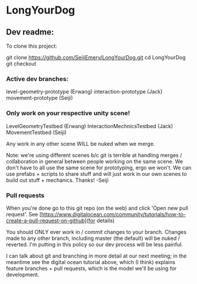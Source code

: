 # LongYourDog

## Dev readme:

To clone this project:

  git clone https://github.com/SeijiEmery/LongYourDog.git
  cd LongYourDog
  git checkout <your-branch>
  
### Active dev branches:

  level-geometry-prototype  (Erwang)
  interaction-prototype     (Jack)
  movement-prototype        (Seiji)
  
### Only work on your respective unity scene!

  LevelGeometryTestbed (Erwang)
  InteractionMechnicsTestbed (Jack)
  MovementTestbed (Seiji)
  
Any work in any other scene WILL be nuked when we merge.

Note: we're using different scenes b/c git is terrible at handling merges / collaboration in general between people working on the same scene. We don't have to all use the same scene for prototyping, ergo we won't. We can use prefabs + scripts to share stuff and will just work in our own scenes to build out stuff + mechanics. Thanks! -Seiji

### Pull requests

When you're done go to this git repo (on the web) and click 'Open new pull request'. See [https://www.digitalocean.com/community/tutorials/how-to-create-a-pull-request-on-github](for details)

You should ONLY ever work in / commit changes to your branch. Changes made to any other branch, including master (the default) will be nuked / reverted. I'm putting in this policy so our dev process will be less painful.

I can talk about git and branching in more detail at our next meeting; in the meantime see the digital ocean tutorial above, which (I think) explains feature branches + pull requests, which is the model we'll be using for development.

